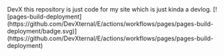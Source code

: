 </h1>DevX</h1>
this repository is just code for my site which is just kinda a devlog.
[![pages-build-deployment](https://github.com/DevXternal/E/actions/workflows/pages/pages-build-deployment/badge.svg)](https://github.com/DevXternal/E/actions/workflows/pages/pages-build-deployment)
